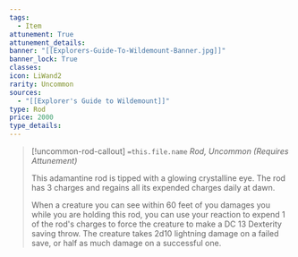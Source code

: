 ```yaml
---
tags:
  - Item
attunement: True
attunement_details: 
banner: "[[Explorers-Guide-To-Wildemount-Banner.jpg]]"
banner_lock: True
classes:
icon: LiWand2
rarity: Uncommon
sources:
  - "[[Explorer's Guide to Wildemount]]"
type: Rod
price: 2000
type_details: 
---
```

>[!uncommon-rod-callout] `=this.file.name`
>*Rod, Uncommon (Requires Attunement)*
>
>This adamantine rod is tipped with a glowing crystalline eye. The rod has 3 charges and regains all its expended charges daily at dawn.
>
>When a creature you can see within 60 feet of you damages you while you are holding this rod, you can use your reaction to expend 1 of the rod's charges to force the creature to make a DC 13 Dexterity saving throw. The creature takes 2d10 lightning damage on a failed save, or half as much damage on a successful one.
>
>
